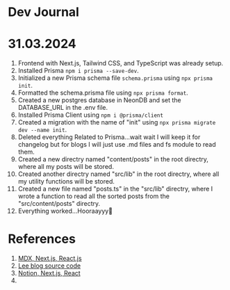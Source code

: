 



# Dev Journal
# 31.03.2024
1. Frontend with Next.js, Tailwind CSS, and TypeScript was already setup.
2. Installed Prisma ```npm i prisma --save-dev```. 
3. Initialized a new Prisma schema file ```schema.prisma``` using ```npx prisma init```.
4. Formatted the schema.prisma file using ```npx prisma format```.
5. Created a new postgres database in NeonDB and set the DATABASE_URL in the .env file.
6. Installed Prisma Client using ```npm i @prisma/client```
7. Created a migration with the name of "init" using ```npx prisma migrate dev --name init```.
8. Deleted everything Related to Prisma...wait wait I will keep it for changelog but for blogs I will just use .md files and fs module to read them.
9. Created a new directry named "content/posts" in the root directry, where all my posts will be stored.
10. Created another directry named "src/lib" in the root directry, where all my utility functions will be stored.
11. Created a new file named "posts.ts" in the "src/lib" directry, where I wrote a function to read all the sorted posts from the "src/content/posts" directry.
12. Everything worked...Hooraayyy🥳





# References
1. [MDX, Next.js, React.js](https://www.joshwcomeau.com/blog/how-i-built-my-blog/)
2. [Lee blog source code](https://github.com/leerob/leerob.io/tree/main/app)
3. [Notion, Next.js, React](https://vercel.com/templates/next.js/notion-blog)
4. 